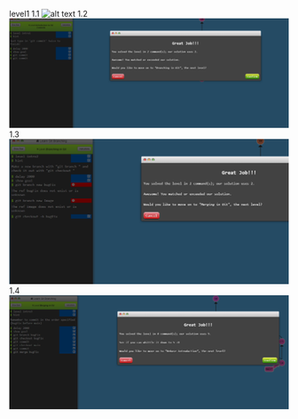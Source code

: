 level1
1.1
![alt text](<Screenshot 2025-06-12 114413-1.png>)
1.2
![alt text](image.png)
1.3
![alt text](image-1.png)
1.4
![alt text](image-2.png)
